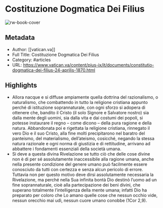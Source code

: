 # Costituzione Dogmatica Dei Filius

![rw-book-cover](https://readwise-assets.s3.amazonaws.com/static/images/article4.6bc1851654a0.png)

## Metadata
- Author: [[vatican.va]]
- Full Title: Costituzione Dogmatica Dei Filius
- Category: #articles
- URL: https://www.vatican.va/content/pius-ix/it/documents/constitutio-dogmatica-dei-filius-24-aprilis-1870.html

## Highlights
- Allora nacque e si diffuse ampiamente quella dottrina del razionalismo, o naturalismo, che combattendo in tutto la religione cristiana appunto perché di istituzione soprannaturale, con ogni sforzo si adopera di ottenere che, bandito il Cristo (il solo Signore e Salvatore nostro) sia dalla mente degli uomini, sia dalla vita e dai costumi dei popoli, si potesse instaurare il regno – come dicono – della pura ragione e della natura. Abbandonata poi e rigettata la religione cristiana, rinnegato il vero Dio e il suo Cristo, alla fine molti precipitarono nel baratro del panteismo, del materialismo, dell’ateismo, cosicché, negando la stessa natura razionale e ogni norma di giustizia e di rettitudine, arrivano ad abbattere i fondamenti essenziali della società umana.
- Si deve a questa divina Rivelazione se tutto ciò che delle cose divine non è di per sé assolutamente inaccessibile alla ragione umana, anche nella presente condizione del genere umano può facilmente essere conosciuto da tutti con certezza e senza alcun pericolo di errore. Tuttavia non per questo motivo deve dirsi assolutamente necessaria la Rivelazione, ma perché nella Sua infinita bontà Dio destinò l’uomo ad un fine soprannaturale, cioè alla partecipazione dei beni divini, che superano totalmente l’intelligenza della mente umana; infatti Dio ha preparato per coloro che Lo amano quelle cose che nessun occhio vide, nessun orecchio mai udì, nessun cuore umano conobbe (1Cor 2,9).
